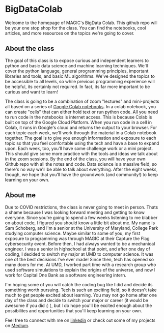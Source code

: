 # BigDataColab
Welcome to the homepage of MAGIC's BigData Colab. This github repo will be your one stop shop for the class. You can find the notebooks, cool articles, and more resources on the topics we're going to cover.

## About the class
The goal of this class is to expose curious and independent learners to python and basic data science and machine learning techniques. We'll cover the python language, general programming principles, important libraries and tools, and basic ML algorithms. We've designed the topics to be accessible to all levels, so while previous programming experience will be helpful, its certainly not required. In fact, its far more important to be curious and want to learn!

The class is going to be a combination of zoom "lectures" and mini-projects all based on a series of
[Google Colab notebooks](https://colab.research.google.com/notebooks/intro.ipynb). In a colab notebook, you can create "cells" that can either hold text or run python code. All you need to run code in the notebooks is internet access. This is because Colab is built on top of the Google Cloud Platform. When you run code in a cell in Colab, it runs in Google's cloud and returns the output to your browser. For each topic each week, we'll work through the material in a Colab notebook together. The goal is to give you enough information and exposure to each topic so that you feel comfortable using the tech and have a base to expand upon. Each week, too, you'll have some challenge work or a mini project. This should give some more practice with the tools and ideas we talk about in the zoom sessions. By the end of the class, you will have your own Github repo with all the notes and code. Data science is a massive field, so there's no way we'll be able to talk about everything. After the eight weeks, though, we hope that you'll have the groundwork (and community!) to keep learning on your own.

## About me
Due to COVID restrictions, the class is never going to meet in person. Thats a shame because I was looking forward meeting and getting to know everyone. Since you're going to spend a few weeks listening to me blabber on about code, I figured you should know a little bit about me. My name is Sam Schoberg, and I'm a senior at the University of Maryland, College Park studying computer science. Maybe similar to some of you, my first exposure to programming was through MAGIC at their Capture the Flag cybersecurity event. Before then, I had always wanted to be a mechanical engineer. I was a senior in highschool at that point, and after one day of coding, I decided to switch my major at UMD to computer science. It was one of the best decisions I've ever made! Since then, tech has opened so many doors for me. At UMD, I worked part time with a research group who used software simulations to explain the origins of the universe, and now I work for Capital One Bank as a software engineering intern. 

I'm hoping some of you will catch the coding bug like I did and decide its something worth pursuing. Tech is such an exciting field, so it doesn't take much to get people excited about learning. You may not go home after one day of the class and decide to switch your major or career (it would be awesome if you did :) ), but I do hope you'll be excited enough about the possibilites and opportunities that you'll keep learning on your own. 

Feel free to connect with me on [linkedin](https://www.linkedin.com/in/stschoberg/) or check out some of my projects on [Medium](https://medium.com/@stschoberg). 
